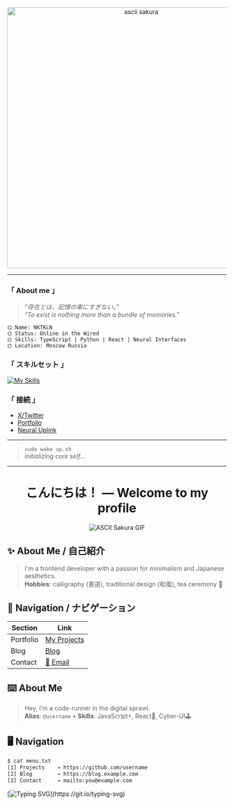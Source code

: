 <div align="center">
  <img src="URL_ТВОЕЙ_GIF" alt="ascii sakura" width="600" />
</div>

---

### 「 About me 」

> *“存在とは、記憶の束にすぎない。”*  
> *"To exist is nothing more than a bundle of memories."*

```
⌬ Name: NKTKLN
⌬ Status: Online in the Wired
⌬ Skills: TypeScript | Python | React | Neural Interfaces
⌬ Location: Moscow Russia
```

### 「 スキルセット 」

[![My Skills](https://skillicons.dev/icons?i=ts,react,python,linux,vim,github)](#)

### 「 接続 」

- [X/Twitter](https://twitter.com/yourhandle)  
- [Portfolio](https://yourwebsite.dev)  
- [Neural Uplink](mailto:you@wired.net)

---

> `sudo wake up.sh`  
> _initializing core self..._

---


<!-- Header -->
<center>
  <h1>こんにちは！ — Welcome to my profile</h1>
</center>

<!-- ASCII Sakura GIF -->
<p align="center">
  <img src="path/to/your-sakura.gif" alt="ASCII Sakura GIF" />
</p>

<!-- About Me -->
## ✨ About Me / 自己紹介  
> I'm a frontend developer with a passion for minimalism and Japanese aesthetics.  
> **Hobbies**: calligraphy (書道), traditional design (和風), tea ceremony 🍵

<!-- Navigation -->
## 📂 Navigation / ナビゲーション

| Section       | Link                                       |
|---------------|--------------------------------------------|
| Portfolio     | [My Projects](https://github.com/username) |
| Blog          | [Blog](https://blog.example.com)           |
| Contact       | [📩 Email](mailto:you@example.com)         |


<!-- About Me -->
## ⌨️ About Me

> Hey, I’m a code-runner in the digital sprawl.  
> **Alias**: `@username` • **Skills**: JavaScript⚡, React🔷, Cyber-UI🕹️  

<!-- Navigation as Terminal Menu -->
## 🖥️ Navigation

```bash
$ cat menu.txt
[1] Projects    → https://github.com/username  
[2] Blog        → https://blog.example.com  
[3] Contact     → mailto:you@example.com  
```

[![Typing SVG](https://readme-typing-svg.demolab.com?font=Fira+Code&pause=1000&color=F69ABF&vCenter=true&multiline=true&repeat=false&width=800&height=80&lines=Code+is+a+tool+to+build+the+future%2C+one+line+at+a+time.)](https://git.io/typing-svg)
